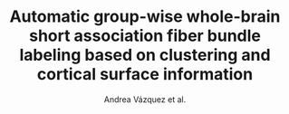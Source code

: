 ---
cat: gaia
subcat: ginkgo
bestof: false
author: Andrea Vázquez et al.
title: Automatic group-wise whole-brain short association fiber bundle labeling based on clustering and cortical surface information
journal: BioMedical Engineering OnLine
year: 2020
type: article
url: https -//biomedical-engineering-online.biomedcentral.com/articles/10.1186/s12938-020-00786-z
doi: 10.1186/s12938-020-00786-z
---